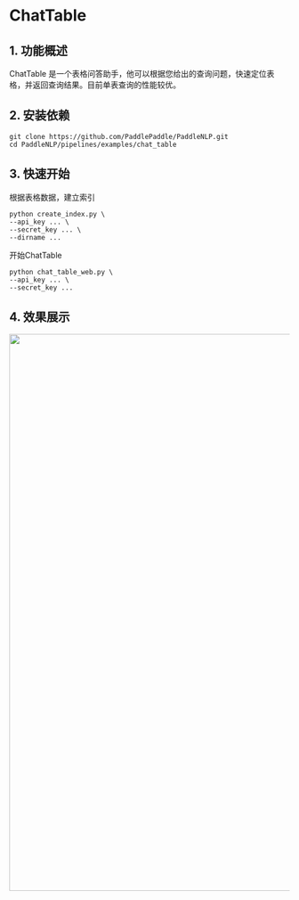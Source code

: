 # ChatTable

## 1. 功能概述

ChatTable 是一个表格问答助手，他可以根据您给出的查询问题，快速定位表格，并返回查询结果。目前单表查询的性能较优。

## 2. 安装依赖

```
git clone https://github.com/PaddlePaddle/PaddleNLP.git
cd PaddleNLP/pipelines/examples/chat_table
```

## 3. 快速开始

根据表格数据，建立索引
```
python create_index.py \
--api_key ... \
--secret_key ... \
--dirname ...
```
开始ChatTable
```
python chat_table_web.py \
--api_key ... \
--secret_key ...
```

## 4. 效果展示

<div align="center">
    <img src="https://github.com/PaddlePaddle/PaddleNLP/assets/137043369/794270c1-3c3e-4e4a-aa1d-8a48206c70b4" width="1000px">
</div>
